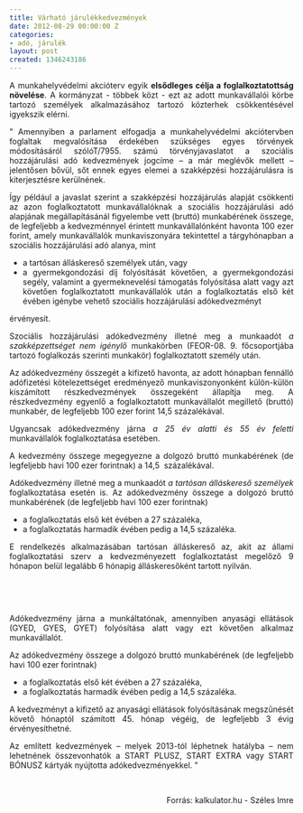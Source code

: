 ```yaml
---
title: Várható járulékkedvezmények
date: 2012-08-29 00:00:00 Z
categories:
- adó, járulék
layout: post
created: 1346243186
---
```


<p style="text-align: justify;">A munkahelyvédelmi akcióterv egyik <strong>elsődleges célja a foglalkoztatottság növelése</strong>. A kormányzat - többek közt - ezt az adott munkavállalói körbe tartozó személyek alkalmazásához tartozó közterhek csökkentésével igyekszik elérni.</p><p style="text-align: justify;"><!--break--></p><p style="text-align: justify;">" Amennyiben a parlament elfogadja a munkahelyvédelmi akciótervben foglaltak megvalósítása érdekében szükséges egyes törvények módosításáról szólóT/7955. számú törvényjavaslatot a szociális hozzájárulási adó kedvezmények jogcíme – a már meglévők mellett – jelentősen bővül, sőt ennek egyes elemei a szakképzési hozzájárulásra is kiterjesztésre kerülnének.</p><p style="text-align: justify;">Így például a javaslat szerint a szakképzési hozzájárulás alapját csökkenti az azon foglalkoztatott munkavállalóknak a szociális hozzájárulási adó alapjának megállapításánál figyelembe vett (bruttó) munkabérének összege, de legfeljebb a kedvezménnyel érintett munkavállalónként havonta 100 ezer forint, amely munkavállalók munkaviszonyára tekintettel a tárgyhónapban a szociális hozzájárulási adó alanya, mint</p><ul style="text-align: justify;"><li>a tartósan álláskereső személyek után, vagy</li><li>a gyermekgondozási díj folyósítását követően, a gyermekgondozási segély, valamint a gyermeknevelési támogatás folyósítása alatt vagy azt követően foglalkoztatott munkavállalók után a foglalkoztatás első két évében igénybe vehető szociális hozzájárulási adókedvezményt</li></ul><p style="text-align: justify;">érvényesít.</p><p style="text-align: justify;">Szociális hozzájárulási adókedvezmény illetné meg a munkaadót <em>a szakképzettséget nem igénylő </em>munkakörben (FEOR-08. 9. főcsoportjába tartozó foglalkozás szerinti munkakör) foglalkoztatott személy után.</p><p style="text-align: justify;">Az adókedvezmény összegét a kifizető havonta, az adott hónapban fennálló adófizetési kötelezettséget eredményező munkaviszonyonként külön-külön kiszámított részkedvezmények összegeként állapítja meg. A részkedvezmény egyenlő a foglalkoztatott munkavállalót megillető (bruttó) munkabér, de legfeljebb 100 ezer forint 14,5 százalékával.</p><p style="text-align: justify;">Ugyancsak adókedvezmény járna <em>a 25 év alatti és 55 év feletti</em> munkavállalók foglalkoztatása esetében.</p><p style="text-align: justify;">A kedvezmény összege megegyezne a dolgozó bruttó munkabérének (de legfeljebb havi 100 ezer forintnak) a 14,5&nbsp; százalékával.</p><p style="text-align: justify;">Adókedvezmény illetné meg a munkaadót <em>a tartósan álláskereső személyek</em> foglalkoztatása esetén is. Az adókedvezmény összege a dolgozó bruttó munkabérének (de legfeljebb havi 100 ezer forintnak)</p><ul style="text-align: justify;"><li>a foglalkoztatás első két évében a 27 százaléka,</li><li>a foglalkoztatás harmadik évében pedig a 14,5 százaléka.</li></ul><p style="text-align: justify;">E rendelkezés alkalmazásában tartósan álláskereső az, akit az állami foglalkoztatási szerv a kedvezményezett foglalkoztatást megelőző 9 hónapon belül legalább 6 hónapig álláskeresőként tartott nyilván.</p><p style="text-align: justify;">&nbsp;</p><p style="text-align: justify;">&nbsp;</p><p style="text-align: justify;">Adókedvezmény járna a munkáltatónak, amennyiben anyasági ellátások (GYED, GYES, GYET) folyósítása alatt vagy ezt követően alkalmaz munkavállalót.</p><p style="text-align: justify;">Az adókedvezmény összege a dolgozó bruttó munkabérének (de legfeljebb havi 100 ezer forintnak)</p><ul style="text-align: justify;"><li>a foglalkoztatás első két évében a 27 százaléka,</li><li>a foglalkoztatás harmadik évében pedig a 14,5 százaléka.</li></ul><p style="text-align: justify;">A kedvezményt a kifizető az anyasági ellátások folyósításának megszűnését követő hónaptól számított 45. hónap végéig, de legfeljebb 3 évig érvényesíthetné.</p><p style="text-align: justify;">Az említett kedvezmények – melyek 2013-tól léphetnek hatályba – nem lehetnének összevonhatók a START PLUSZ, START EXTRA vagy START BÓNUSZ kártyák nyújtotta adókedvezményekkel. "</p><p>&nbsp;</p><p style="text-align: right;">Forrás: kalkulator.hu - Széles Imre</p>
